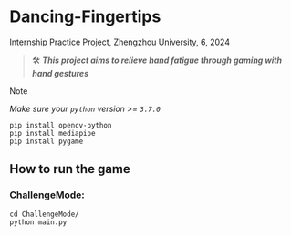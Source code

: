 # Dancing-Fingertips

Internship Practice Project, Zhengzhou University, 6, 2024

> 🛠️ **_This project aims to relieve hand fatigue through gaming with hand gestures_**

> [!NOTE]
>
> _Make sure your `python` version >= `3.7.0`_

```shell
pip install opencv-python
pip install mediapipe
pip install pygame
```

## How to run the game

### ChallengeMode:

```shell
cd ChallengeMode/
python main.py
```

